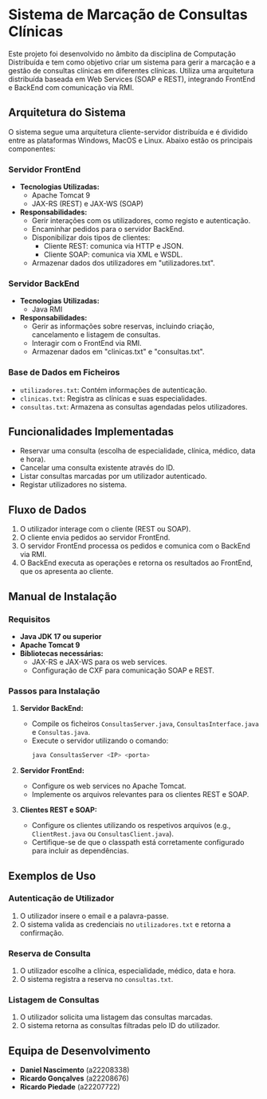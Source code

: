 # Sistema de Marcação de Consultas Clínicas

Este projeto foi desenvolvido no âmbito da disciplina de Computação Distribuída e tem como objetivo criar um sistema para gerir a marcação e a gestão de consultas clínicas em diferentes clínicas. Utiliza uma arquitetura distribuída baseada em Web Services (SOAP e REST), integrando FrontEnd e BackEnd com comunicação via RMI.

## Arquitetura do Sistema
O sistema segue uma arquitetura cliente-servidor distribuída e é dividido entre as plataformas Windows, MacOS e Linux. Abaixo estão os principais componentes:

### Servidor FrontEnd
- **Tecnologias Utilizadas:**
  - Apache Tomcat 9
  - JAX-RS (REST) e JAX-WS (SOAP)
- **Responsabilidades:**
  - Gerir interações com os utilizadores, como registo e autenticação.
  - Encaminhar pedidos para o servidor BackEnd.
  - Disponibilizar dois tipos de clientes:
    - Cliente REST: comunica via HTTP e JSON.
    - Cliente SOAP: comunica via XML e WSDL.
  - Armazenar dados dos utilizadores em "utilizadores.txt".

### Servidor BackEnd
- **Tecnologias Utilizadas:**
  - Java RMI
- **Responsabilidades:**
  - Gerir as informações sobre reservas, incluindo criação, cancelamento e listagem de consultas.
  - Interagir com o FrontEnd via RMI.
  - Armazenar dados em "clinicas.txt" e "consultas.txt".

### Base de Dados em Ficheiros
- `utilizadores.txt`: Contém informações de autenticação.
- `clinicas.txt`: Registra as clínicas e suas especialidades.
- `consultas.txt`: Armazena as consultas agendadas pelos utilizadores.

## Funcionalidades Implementadas
- Reservar uma consulta (escolha de especialidade, clínica, médico, data e hora).
- Cancelar uma consulta existente através do ID.
- Listar consultas marcadas por um utilizador autenticado.
- Registar utilizadores no sistema.

## Fluxo de Dados
1. O utilizador interage com o cliente (REST ou SOAP).
2. O cliente envia pedidos ao servidor FrontEnd.
3. O servidor FrontEnd processa os pedidos e comunica com o BackEnd via RMI.
4. O BackEnd executa as operações e retorna os resultados ao FrontEnd, que os apresenta ao cliente.

## Manual de Instalação
### Requisitos
- **Java JDK 17 ou superior**
- **Apache Tomcat 9**
- **Bibliotecas necessárias:**
  - JAX-RS e JAX-WS para os web services.
  - Configuração de CXF para comunicação SOAP e REST.

### Passos para Instalação
1. **Servidor BackEnd:**
   - Compile os ficheiros `ConsultasServer.java`, `ConsultasInterface.java` e `Consultas.java`.
   - Execute o servidor utilizando o comando:
     ```bash
     java ConsultasServer <IP> <porta>
     ```

2. **Servidor FrontEnd:**
   - Configure os web services no Apache Tomcat.
   - Implemente os arquivos relevantes para os clientes REST e SOAP.

3. **Clientes REST e SOAP:**
   - Configure os clientes utilizando os respetivos arquivos (e.g., `ClientRest.java` ou `ConsultasClient.java`).
   - Certifique-se de que o classpath está corretamente configurado para incluir as dependências.

## Exemplos de Uso
### Autenticação de Utilizador
1. O utilizador insere o email e a palavra-passe.
2. O sistema valida as credenciais no `utilizadores.txt` e retorna a confirmação.

### Reserva de Consulta
1. O utilizador escolhe a clínica, especialidade, médico, data e hora.
2. O sistema registra a reserva no `consultas.txt`.

### Listagem de Consultas
1. O utilizador solicita uma listagem das consultas marcadas.
2. O sistema retorna as consultas filtradas pelo ID do utilizador.

## Equipa de Desenvolvimento
- **Daniel Nascimento** (a22208338)
- **Ricardo Gonçalves** (a22208676)
- **Ricardo Piedade** (a22207722)
